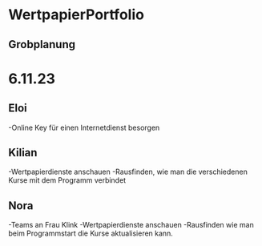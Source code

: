 # WertpapierPortfolio

## Grobplanung
  
# 6.11.23

## Eloi
  -Online Key für einen Internetdienst besorgen

## Kilian
  -Wertpapierdienste anschauen
  -Rausfinden, wie man die verschiedenen Kurse mit dem Programm verbindet

## Nora
  -Teams an Frau Klink
  -Wertpapierdienste anschauen
  -Rausfinden wie man beim Programmstart die Kurse aktualisieren kann.
